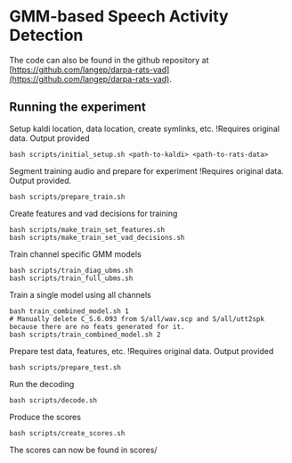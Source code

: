 # GMM-based Speech Activity Detection

The code can also be found in the github repository at [https://github.com/langep/darpa-rats-vad](https://github.com/langep/darpa-rats-vad).

## Running the experiment

Setup kaldi location, data location, create symlinks, etc.
!Requires original data. Output provided
```
bash scripts/initial_setup.sh <path-to-kaldi> <path-to-rats-data>
```

Segment training audio and prepare for experiment
!Requires original data. Output provided.
```
bash scripts/prepare_train.sh
```

Create features and vad decisions for training
```
bash scripts/make_train_set_features.sh
bash scripts/make_train_set_vad_decisions.sh
```

Train channel specific GMM models
```
bash scripts/train_diag_ubms.sh
bash scripts/train_full_ubms.sh
```

Train a single model using all channels
```
bash train_combined_model.sh 1
# Manually delete C_S.6.093 from S/all/wav.scp and S/all/utt2spk because there are no feats generated for it.
bash scripts/train_combined_model.sh 2
```

Prepare test data, features, etc.
!Requires original data. Output provided
```
bash scripts/prepare_test.sh
```

Run the decoding
```
bash scripts/decode.sh
```

Produce the scores
```
bash scripts/create_scores.sh
```

The scores can now be found in scores/
